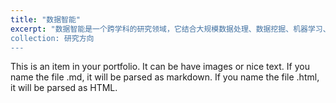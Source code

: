 ```yaml
---
title: "数据智能"
excerpt: "数据智能是一个跨学科的研究领域，它结合大规模数据处理、数据挖掘、机器学习、人机交互、可视化等多种技术，从数据中提炼、发掘、获取有揭示性和可操作性的信息，从而为人们在基于数据制定决策或执行任务时提供有效的智能支持。
collection: 研究方向
---
```


This is an item in your portfolio. It can be have images or nice text. If you name the file .md, it will be parsed as markdown. If you name the file .html, it will be parsed as HTML. 
